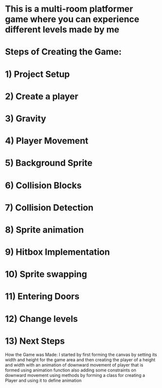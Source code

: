 # This is a multi-room platformer game where you can experience different levels made by me

# Steps of Creating the Game:
#  1) Project Setup
#  2) Create a player
#  3) Gravity
#  4) Player Movement 
#  5) Background Sprite
#  6) Collision Blocks
#  7) Collision Detection
#  8) Sprite animation
#  9) Hitbox Implementation
#  10) Sprite swapping
#  11) Entering Doors
#  12) Change levels
#  13) Next Steps

How the Game was Made: 
I started by first forming the canvas by setting its
width and height for the game area and then creating
the player of a height and width with an animation 
of downward movement of player that is formed using
animation function also adding some constraints on 
downward movement using methods by forming a class 
for creating a Player and using it to define animation

